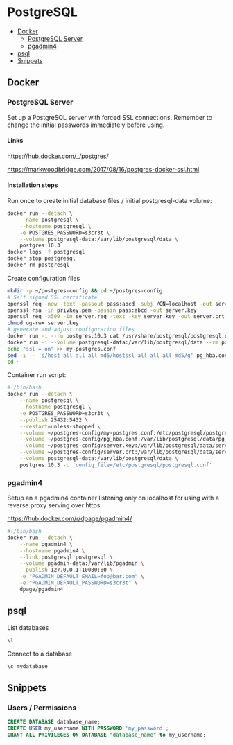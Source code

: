 # PostgreSQL

- [Docker](#docker)
  - [PostgreSQL Server](#postgresql-server)
  - [pgadmin4](#pgadmin4)
- [psql](#psql)
- [Snippets](#snippets)

## Docker

### PostgreSQL Server

Set up a PostgreSQL server with forced SSL connections. Remember to change the initial passwords immediately before using.

#### Links

https://hub.docker.com/_/postgres/

https://markwoodbridge.com/2017/08/16/postgres-docker-ssl.html

#### Installation steps

Run once to create initial database files / initial postgresql-data volume:

```bash
docker run --detach \
    --name postgresql \
    --hostname postgresql \
    -e POSTGRES_PASSWORD=s3cr3t \
    --volume postgresql-data:/var/lib/postgresql/data \
    postgres:10.3
docker logs -f postgresql
docker stop postgresql
docker rm postgresql
```

Create configuration files

```bash
mkdir -p ~/postgres-config && cd ~/postgres-config
# Self signed SSL certificate
openssl req -new -text -passout pass:abcd -subj /CN=localhost -out server.req
openssl rsa -in privkey.pem -passin pass:abcd -out server.key
openssl req -x509 -in server.req -text -key server.key -out server.crt
chmod og-rwx server.key
# generate and adjust configuration files
docker run -i --rm postgres:10.3 cat /usr/share/postgresql/postgresql.conf.sample > my-postgres.conf
docker run -i --volume postgresql-data:/var/lib/postgresql/data --rm postgres:10.3 cat /var/lib/postgresql/data/pg_hba.conf > pg_hba.conf
echo "ssl = on" >> my-postgres.conf
sed -i -- 's/host all all all md5/hostssl all all all md5/g' pg_hba.conf
cd ~
```

Container run script:

```bash
#!/bin/bash
docker run --detach \
    --name postgresql \
    --hostname postgresql \
    -e POSTGRES_PASSWORD=s3cr3t \
    --publish 25432:5432 \
    --restart=unless-stopped \
    --volume ~/postgres-config/my-postgres.conf:/etc/postgresql/postgresql.conf \
    --volume ~/postgres-config/pg_hba.conf:/var/lib/postgresql/data/pg_hba.conf \
    --volume ~/postgres-config/server.key:/var/lib/postgresql/data/server.key \
    --volume ~/postgres-config/server.crt:/var/lib/postgresql/data/server.crt \
    --volume postgresql-data:/var/lib/postgresql/data \
    postgres:10.3 -c 'config_file=/etc/postgresql/postgresql.conf'
```

### pgadmin4

Setup an a pgadmin4 container listening only on localhost for using with a reverse proxy serving over https.

https://hub.docker.com/r/dpage/pgadmin4/

```bash
#!/bin/bash
docker run --detach \
    --name pgadmin4 \
    --hostname pgadmin4 \
    --link postgresql:postgresql \
    --volume pgadmin-data:/var/lib/pgadmin \
    --publish 127.0.0.1:10080:80 \
    -e "PGADMIN_DEFAULT_EMAIL=foo@bar.com" \
    -e "PGADMIN_DEFAULT_PASSWORD=s3cr3t" \
    dpage/pgadmin4
```



## psql


List databases

```bash
\l
```

Connect to a database

```bash
\c mydatabase
```

## Snippets

### Users / Permissions

```sql
CREATE DATABASE database_name;
CREATE USER my_username WITH PASSWORD 'my_password';
GRANT ALL PRIVILEGES ON DATABASE "database_name" to my_username;
```
